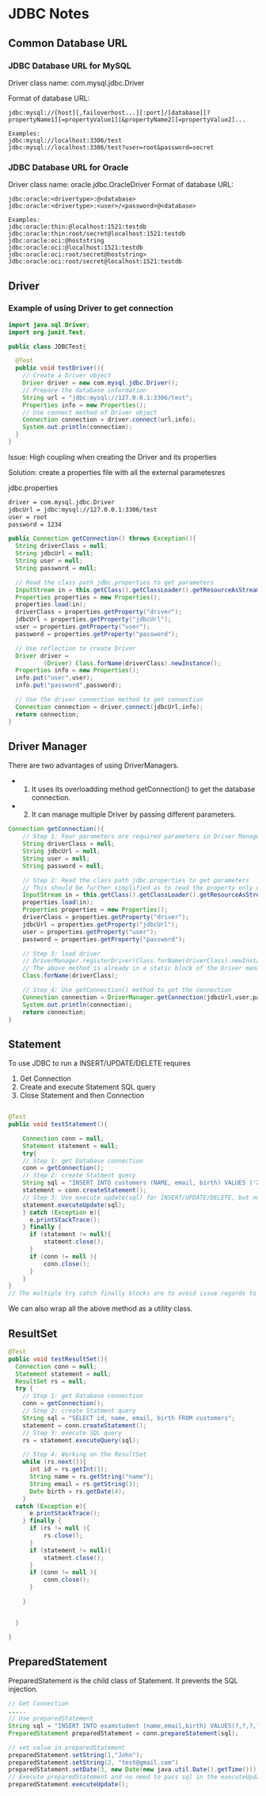 # JDBC Notes



## Common Database URL

### JDBC Database URL for MySQL 
Driver class name: com.mysql.jdbc.Driver

Format of database URL:
```
jdbc:mysql://[host][,failoverhost...][:port]/[database][?propertyName1][=propertyValue1][&propertyName2][=propertyValue2]...

Examples:
jdbc:mysql://localhost:3306/test
jdbc:mysql://localhost:3306/test?user=root&password=secret
```

### JDBC Database URL for Oracle
Driver class name: oracle.jdbc.OracleDriver
Format of database URL:
```
jdbc:oracle:<drivertype>:@<database>
jdbc:oracle:<drivertype>:<user>/<password>@<database>

Examples:
jdbc:oracle:thin:@localhost:1521:testdb
jdbc:oracle:thin:root/secret@localhost:1521:testdb
jdbc:oracle:oci:@hoststring
jdbc:oracle:oci:@localhost:1521:testdb
jdbc:oracle:oci:root/secret@hoststring>
Jdbc:oracle:oci:root/secret@localhost:1521:testdb
```






## Driver

### Example of using Driver to get connection
```java
import java.sql.Driver;
import org.junit.Test;

public class JDBCTest{

  @Test
  public void testDriver(){
    // Create a Driver object
    Driver driver = new com.mysql.jdbc.Driver();
    // Prepare the database information
    String url = "jdbc:mysql://127.0.0.1:3306/test";
    Properties info = new Properties();
    // Use connect method of Driver object
    Connection connection = driver.connect(url,info);
    System.out.println(connection);
  }
}
```

Issue: High coupling when creating the Driver and its properties

Solution: create a properties file with all the external parametesres

jdbc.properties
```txt
driver = com.mysql.jdbc.Driver
jdbcUrl = jdbc:mysql://127.0.0.1:3306/test
user = root
password = 1234
```

```java
public Connection getConnection() throws Exception(){
  String driverClass = null;
  String jdbcUrl = null;
  String user = null;
  String password = null;

  // Read the class path jdbc.properties to get parameters
  InputStream in = this.getClass().getClassLoader().getResourceAsStream("jdbc.properties");
  Properties properties = new Properties();
  properties.load(in);
  driverClass = properties.getProperty("driver");
  jdbcUrl = properties.getProperty("jdbcUrl");
  user = properties.getProperty("user");
  password = properties.getProperty("password");

  // Use reflection to create Driver
  Driver driver = 
          (Driver) Class.forName(driverClass).newInstance();
  Properties info = new Properties();
  info.put("user",user);
  info.put("password",password);

  // Use the driver connection method to get connection
  Connection connection = driver.connect(jdbcUrl,info);
  return connection;
}

```

## Driver Manager

There are two advantages of using DriverManagers.
- 1. It uses its overloadding method getConnection() to get the database connection.
- 2. It can manage multiple Driver by passing different parameters.

```java
Connection getConnection(){
    // Step 1: Four parameters are required parameters in Driver Manager
    String driverClass = null;
    String jdbcUrl = null;
    String user = null;
    String password = null;

    // Step 2: Read the class path jdbc.properties to get parameters
    // This should be further simplified as to read the property only once
    InputStream in = this.getClass().getClassLoader().getResourceAsStream("jdbc.properties");
    properties.load(in);
    Properties properties = new Properties();
    driverClass = properties.getProperty("driver");
    jdbcUrl = properties.getProperty("jdbcUrl");
    user = properties.getProperty("user");
    password = properties.getProperty("password");

    // Step 3: load driver
    // DriverManager.registerDriver(Class.forName(driverClass).newInstance()))
    // The above method is already in a static block of the Driver manager. Thus, no need to define that again
    Class.forName(driverClass);

    // Step 4: Use getConnection() method to get the connection
    Connection connection = DriverManager.getConnection(jdbcUrl,user,password)
    System.out.println(connection);
    return connection;
}
```



## Statement

To use JDBC to run a INSERT/UPDATE/DELETE requires 
1. Get Connection
2. Create and execute Statement SQL query
3. Close Statement and then Connection

```java

@Test
public void testStatement(){

    Connection conn = null;
    Statement statement = null;
    try{
    // Step 1: get Database connection
    conn = getConnection();
    // Step 2: create Statment query
    String sql = "INSERT INTO customers (NAME, email, birth) VALUES ('XYZ','xyz@aa.com', '2000-02-01')";
    statement = conn.createStatement();
    // Step 3: Use execute update(sql) for INSERT/UPDATE/DELETE, but not SELECT
    statement.executeUpdate(sql);
    } catch (Exception e){
      e.printStackTrace();
    } finally {
      if (statement != null){
          statment.close();
      }
      if (conn != null ){
          conn.close();
      } 
    }
}
// The multiple try catch finally blocks are to avoid issue regards to exception raised before closing the connection
```

We can also wrap all the above method as a utility class.

## ResultSet

```java
@Test
public void testResultSet(){
  Connection conn = null;
  Statement statement = null;
  ResultSet rs = null;
  try {
    // Step 1: get Database connection
    conn = getConnection();
    // Step 2: create Statment query
    String sql = "SELECT id, name, email, birth FROM customers";
    statement = conn.createStatement();
    // Step 3: execute SQL query
    rs = statement.executeQuery(sql);

    // Step 4: Working on the ResultSet
    while (rs.next()){
      int id = rs.getInt(1);
      String name = rs.getString("name");
      String email = rs.getString(3);
      Date birth = rs.getDate(4);
    }
  catch (Exception e){
      e.printStackTrace();
    } finally {
      if (rs != null ){
          rs.close();
      } 
      if (statement != null){
          statment.close();
      }
      if (conn != null ){
          conn.close();
      } 

    }


  }

}
```

## PreparedStatement

PreparedStatement is the child class of Statement. It prevents the SQL injection.

```java
// Get Connection
.....
// Use preparedStatement
String sql = "INSERT INTO examstudent (name,email,birth) VALUES(?,?,?,?)"
PreparedStatement preparedStatement = conn.prepareStatement(sql);

// set value in preparedStatement
preparedStatement.setString(1,"John");
preparedStatement.setString(2, "test@gmail.com")
preparedStatement.setDate(3, new Date(new java.util.Date().getTime()));
// Execute preparedStatement and no need to pass sql in the executeUpdate().
preparedStatement.executeUpdate();
```



